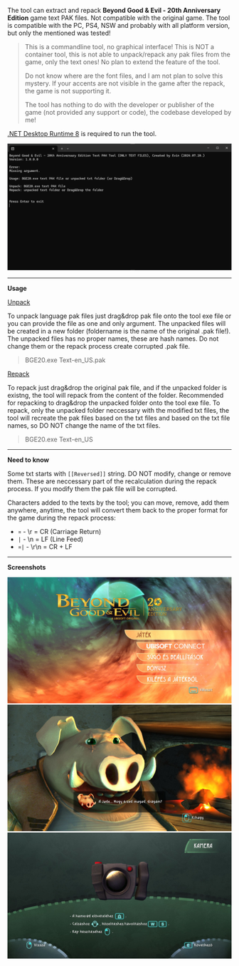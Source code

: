 The tool can extract and repack **Beyond Good & Evil - 20th Anniversary Edition** game text PAK files. Not compatible with the original game.
The tool is compatible with the PC, PS4, NSW and probably with all platform version, but only the mentioned was tested!

>This is a commandline tool, no graphical interface!
>This is NOT a container tool, this is not able to unpack/repack any pak files from the game, only the text ones! No plan to extend the feature of the tool.
>
>Do not know where are the font files, and I am not plan to solve this mystery. If your accents are not visible in the game after the repack, the game is not supporting it.
>
>The tool has nothing to do with the developer or publisher of the game (not provided any support or code), the codebase developed by me!

[.NET Desktop Runtime 8](https://dotnet.microsoft.com/en-us/download/dotnet/8.0) is required to run the tool.

<img src="./readme_assets/bge20.png"/>

---
**Usage**

<ins>Unpack</ins>

To unpack language pak files just drag&drop pak file onto the tool exe file or you can provide the file as one and only argument. The unpacked files will be created in a new folder (foldername is the name of the original .pak file!).
The unpacked files has no proper names, these are hash names. Do not change them or the repack process create corrupted .pak file.
>BGE20.exe Text-en_US.pak

<ins>Repack</ins>

To repack just drag&drop the original pak file, and if the unpacked folder is existng, the tool will repack from the content of the folder.
Recommended for repacking to drag&drop the unpacked folder onto the tool exe file.
To repack, only the unpacked folder neccessary with the modified txt files, the tool will recreate the pak files based on the txt files and based on the txt file names, so DO NOT change the name of the txt files.
>BGE20.exe Text-en_US

---
**Need to know**

Some txt starts with ```[[Reversed]]``` string. DO NOT modify, change or remove them. These are neccessary part of the recalculation during the repack process. If you modify them the pak file will be corrupted.

Characters added to the texts by the tool; you can move, remove, add them anywhere, anytime, the tool will convert them back to the proper format for the game during the repack process:
- ```¤``` - \r = CR (Carriage Return) 
- ```|``` - \n = LF (Line Feed)
- ```¤|``` - \r\n = CR + LF

---

**Screenshots**

<img src="./readme_assets/bge20_01.jpg"/>
<img src="./readme_assets/bge20_02.jpg"/>
<img src="./readme_assets/bge20_03.jpg"/>